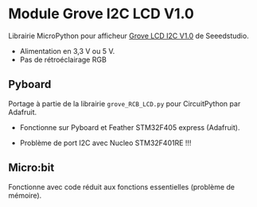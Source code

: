 # Module Grove I2C LCD V1.0

Librairie MicroPython pour afficheur [Grove LCD I2C V1.0](https://wiki.seeedstudio.com/Grove-16x2_LCD_Series/) de Seeedstudio.

* Alimentation en 3,3 V ou 5 V.
* Pas de rétroéclairage RGB

## Pyboard

Portage à partie de la librairie `grove_RCB_LCD.py` pour CircuitPython par Adafruit.

* Fonctionne sur Pyboard et Feather STM32F405 express (Adafruit).

* Problème de port I2C avec Nucleo STM32F401RE !!!



## Micro:bit

Fonctionne avec code réduit aux fonctions essentielles (problème de mémoire).
